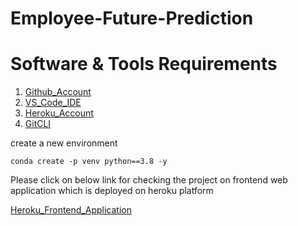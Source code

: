# Employee-Future-Prediction

# Software & Tools Requirements

1. [Github_Account](https://github.com)
2. [VS_Code_IDE](https://code.visualstudio.com/)
3. [Heroku_Account](https://heroku.com)
4. [GitCLI](https://git-scm.com/book/en/v2/Getting-Started-The-Command-Line)

create a new environment
```
conda create -p venv python==3.8 -y
```

Please click on below link for checking the project on frontend web application which is deployed on heroku platform

[Heroku_Frontend_Application](https://employees-future-prediction.herokuapp.com/)